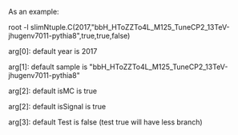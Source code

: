 As an example:

root -l slimNtuple.C\(2017,\"bbH_HToZZTo4L_M125_TuneCP2_13TeV-jhugenv7011-pythia8\",true,true,false\)

arg[0]: default year is 2017

arg[1]: default sample is "bbH_HToZZTo4L_M125_TuneCP2_13TeV-jhugenv7011-pythia8"

arg[2]: default isMC is true

arg[2]: default isSignal is true 

arg[3]: default Test is false (test true will have less branch)

